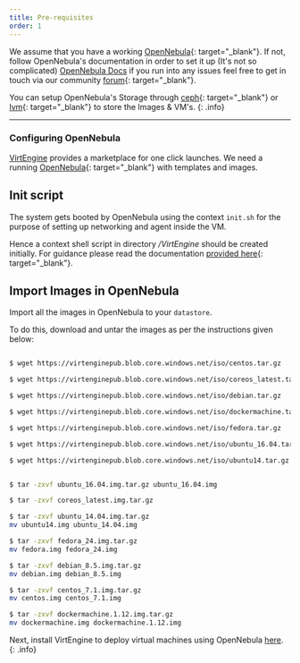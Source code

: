 ```yaml
---
title: Pre-requisites
order: 1
---
```


We assume that you have a working [OpenNebula](https://opennebula.org){: target="_blank"}. If not, follow OpenNebula's documentation in order to set it up (It's not so complicated) [OpenNebula Docs](http://docs.opennebula.org/) if you run into any issues feel free to get in touch via our community  [forum](http://forums.virtengine.com){: target="_blank"}.

You can setup OpenNebula's Storage through [ceph](http://ceph.com){: target="_blank"} or [lvm](https://wiki.ubuntu.com/Lvm){: target="_blank"} to store the Images & VM's.
{: .info}

---

### Configuring OpenNebula

[VirtEngine](/) provides a marketplace for one click launches.  We need a running [OpenNebula](http://opennebula.org){: target="_blank"} with templates and images.


## Init script

The system gets booted by OpenNebula using the context `init.sh` for the purpose of setting up networking and agent inside the VM.

Hence a context shell script in directory */VirtEngine* should be created initially. For guidance please read  the documentation [provided here](https://github.com/virtengine/gitpackager/blob/master/support/README.md){: target="_blank"}.


## Import Images in OpenNebula

Import all the images in OpenNebula to your `datastore`.

To do this, download  and untar the images as per the instructions given below:

~~~bash

$ wget https://virtenginepub.blob.core.windows.net/iso/centos.tar.gz

$ wget https://virtenginepub.blob.core.windows.net/iso/coreos_latest.tar.gz

$ wget https://virtenginepub.blob.core.windows.net/iso/debian.tar.gz

$ wget https://virtenginepub.blob.core.windows.net/iso/dockermachine.tar.gz

$ wget https://virtenginepub.blob.core.windows.net/iso/fedora.tar.gz

$ wget https://virtenginepub.blob.core.windows.net/iso/ubuntu_16.04.tar.gz

$ wget https://virtenginepub.blob.core.windows.net/iso/ubuntu14.tar.gz


$ tar -zxvf ubuntu_16.04.img.tar.gz ubuntu_16.04.img

$ tar -zxvf coreos_latest.img.tar.gz

$ tar -zxvf ubuntu_14.04.img.tar.gz
mv ubuntu14.img ubuntu_14.04.img

$ tar -zxvf fedora_24.img.tar.gz
mv fedora.img fedora_24.img

$ tar -zxvf debian_8.5.img.tar.gz
mv debian.img debian_8.5.img

$ tar -zxvf centos_7.1.img.tar.gz
mv centos.img centos_7.1.img

$ tar -zxvf dockermachine.1.12.img.tar.gz
mv dockermachine.img dockermachine.1.12.img

~~~

Next, install VirtEngine to deploy virtual machines using OpenNebula [here](/installation/VirtEngine/).
{: .info}

